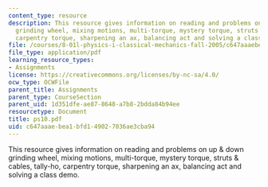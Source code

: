 ```yaml
---
content_type: resource
description: This resource gives information on reading and problems on up & down
  grinding wheel, mixing motions, multi-torque, mystery torque, struts & cables, tally-ho,
  carpentry torque, sharpening an ax, balancing act and solving a class demo.
file: /courses/8-01l-physics-i-classical-mechanics-fall-2005/c647aaaebea1bfd149027036ae3cba94_ps10.pdf
file_type: application/pdf
learning_resource_types:
- Assignments
license: https://creativecommons.org/licenses/by-nc-sa/4.0/
ocw_type: OCWFile
parent_title: Assignments
parent_type: CourseSection
parent_uid: 1d351dfe-ae87-8648-a7b8-2bdda84b94ee
resourcetype: Document
title: ps10.pdf
uid: c647aaae-bea1-bfd1-4902-7036ae3cba94
---
```

This resource gives information on reading and problems on up & down grinding wheel, mixing motions, multi-torque, mystery torque, struts & cables, tally-ho, carpentry torque, sharpening an ax, balancing act and solving a class demo.